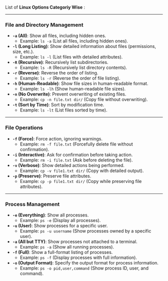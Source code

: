 List of **Linux Options Categoriy Wise** :

---

### **File and Directory Management**
- **`-a` (All)**: Show all files, including hidden ones.
  - Example: `ls -a` (List all files, including hidden ones).
- **`-l` (Long Listing)**: Show detailed information about files (permissions, size, etc.).
  - Example: `ls -l` (List files with detailed attributes).
- **`-R` (Recursive)**: Recursively list subdirectories.
  - Example: `ls -R` (Recursively list directory contents).
- **`-r` (Reverse)**: Reverse the order of listing.
  - Example: `ls -r` (Reverse the order of file listing).
- **`-h` (Human-Readable)**: Show file sizes in human-readable format.
  - Example: `ls -lh` (Show human-readable file sizes).
- **`-n` (No Overwrite)**: Prevent overwriting of existing files.
  - Example: `cp -n file.txt dir/` (Copy file without overwriting).
- **`-t` (Sort by Time)**: Sort by modification time.
  - Example: `ls -lt` (List files sorted by time).

---

### **File Operations**
- **`-f` (Force)**: Force action, ignoring warnings.
  - Example: `rm -f file.txt` (Forcefully delete file without confirmation).
- **`-i` (Interactive)**: Ask for confirmation before taking action.
  - Example: `rm -i file.txt` (Ask before deleting the file).
- **`-v` (Verbose)**: Show detailed actions being performed.
  - Example: `cp -v file1.txt dir/` (Copy with detailed output).
- **`-p` (Preserve)**: Preserve file attributes.
  - Example: `cp -p file1.txt dir/` (Copy while preserving file attributes).


---

### **Process Management**
- **`-e` (Everything)**: Show all processes.
  - Example: `ps -e` (Display all processes).
- **`-u` (User)**: Show processes for a specific user.
  - Example: `ps -u username` (Show processes owned by a specific user).
- **`-a` (All but TTY)**: Show processes not attached to a terminal.
  - Example: `ps -a` (Show all running processes).
- **`-f` (Full)**: Show a full-format listing of processes.
  - Example: `ps -f` (Display processes with full information).
- **`-o` (Output Format)**: Specify the output format for process information.
  - Example: `ps -o pid,user,command` (Show process ID, user, and command).
